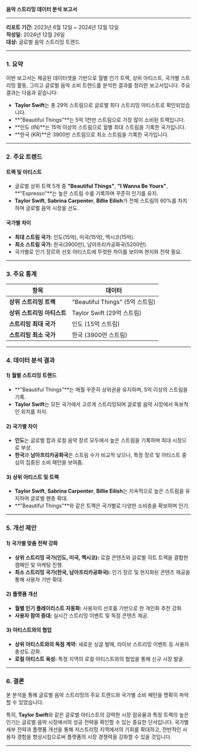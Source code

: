 
**음악 스트리밍 데이터 분석 보고서**

---

**리포트 기간:** 2023년 6월 12일 ~ 2024년 12월 12일  
**작성일:** 2024년 12월 26일  
**대상:** 글로벌 음악 스트리밍 트렌드

---

### 1. 요약
이번 보고서는 제공된 데이터셋을 기반으로 월별 인기 트랙, 상위 아티스트, 국가별 스트리밍 활동, 그리고 글로벌 음악 소비 트렌드를 분석한 결과를 정리한 보고서입니다. 주요 결과는 다음과 같습니다:

- **Taylor Swift**는 총 29억 스트림으로 글로벌 최다 스트리밍 아티스트로 확인되었습니다.
- **"Beautiful Things"**는 5억 1천만 스트림으로 가장 많이 소비된 트랙입니다.
- **인도 (IN)**는 15억 이상의 스트림으로 월별 최대 스트림을 기록한 국가입니다.
- **한국 (KR)**은 3900만 스트림으로 최소 스트림을 기록한 국가입니다.

---

### 2. 주요 트렌드
#### 트랙 및 아티스트
- 글로벌 상위 트랙 5개 중 **"Beautiful Things"**, **"I Wanna Be Yours"**, **"Espresso"**는 높은 스트림 수를 기록하며 꾸준히 인기를 유지.
- **Taylor Swift**, **Sabrina Carpenter**, **Billie Eilish**가 전체 스트림의 60%를 차지하며 글로벌 음악 시장을 선도.

#### 국가별 차이
- **최대 스트림 국가:** 인도(15억), 미국(15억), 멕시코(15억).
- **최소 스트림 국가:** 한국(3900만), 남아프리카공화국(5200만).
- 국가별로 인기 장르와 선호 아티스트에 뚜렷한 차이를 보이며 현지화 전략 필요.

---

### 3. 주요 통계
| 항목                     | 데이터                          |
|--------------------------|---------------------------------|
| **상위 스트리밍 트랙**       | "Beautiful Things" (5억 스트림) |
| **상위 스트리밍 아티스트**   | Taylor Swift (29억 스트림)      |
| **스트리밍 최대 국가**       | 인도 (15억 스트림)             |
| **스트리밍 최소 국가**       | 한국 (3900만 스트림)            |

---

### 4. 데이터 분석 결과
#### 1) 월별 스트리밍 트렌드
- **"Beautiful Things"**는 매월 꾸준히 상위권을 유지하며, 5억 이상의 스트림을 기록.
- **Taylor Swift**는 모든 국가에서 고르게 스트리밍되며 글로벌 음악 시장에서 독보적인 위치를 차지.

#### 2) 국가별 차이
- **인도**는 글로벌 팝과 로컬 음악 장르 모두에서 높은 스트림을 기록하며 최대 시장으로 부상.
- **한국**과 **남아프리카공화국**은 스트림 수가 비교적 낮으나, 특정 장르 및 아티스트 중심의 집중된 소비 패턴을 보여줌.

#### 3) 상위 아티스트 및 트랙
- **Taylor Swift**, **Sabrina Carpenter**, **Billie Eilish**는 지속적으로 높은 스트림을 유지하며 글로벌 팬층 확대.
- **"Beautiful Things"**와 같은 트랙은 국가별로 다양한 소비층을 확보하며 인기.

---

### 5. 개선 제안
#### 1) 국가별 맞춤 전략 강화
- **상위 스트리밍 국가(인도, 미국, 멕시코):** 로컬 콘텐츠와 글로벌 히트 트랙을 결합한 캠페인 및 마케팅 진행.
- **최소 스트리밍 국가(한국, 남아프리카공화국):** 인기 장르 및 현지화된 콘텐츠 제공을 통해 사용자 기반 확대.

#### 2) 플랫폼 개선
- **월별 인기 플레이리스트 자동화:** 사용자의 선호를 기반으로 한 개인화 추천 강화.
- **사용자 참여 증대:** 실시간 스트리밍 이벤트 및 독점 콘텐츠 제공.

#### 3) 아티스트와의 협업
- **상위 아티스트와의 독점 계약:** 새로운 싱글 발매, 라이브 스트리밍 이벤트 등 사용자 충성도 강화.
- **로컬 아티스트 육성:** 특정 지역의 로컬 아티스트와의 협업을 통해 신규 시장 발굴.

---

### 6. 결론
본 분석을 통해 글로벌 음악 스트리밍의 주요 트렌드와 국가별 소비 패턴을 명확히 파악할 수 있었습니다. 

특히, **Taylor Swift**와 같은 글로벌 아티스트의 강력한 시장 점유율과 특정 트랙의 높은 인기는 글로벌 음악 시장에서의 성공 전략을 확인할 수 있는 중요한 단서입니다. 국가별 세부 전략과 플랫폼 개선을 통해 저스트리밍 지역에서의 기회를 확대하고, 전반적인 사용자 경험을 향상시킴으로써 플랫폼의 시장 경쟁력을 강화할 수 있을 것입니다.

---
